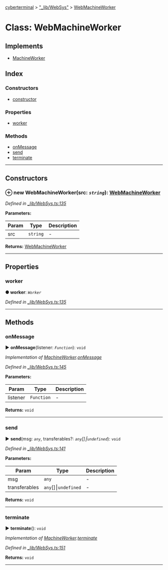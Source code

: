 [cyberterminal](../README.md) > ["_lib/WebSys"](../modules/__lib_websys_.md) > [WebMachineWorker](../classes/__lib_websys_.webmachineworker.md)



# Class: WebMachineWorker

## Implements

* [MachineWorker](../interfaces/__lib_machineworker_.machineworker.md)

## Index

### Constructors

* [constructor](__lib_websys_.webmachineworker.md#constructor)


### Properties

* [worker](__lib_websys_.webmachineworker.md#worker)


### Methods

* [onMessage](__lib_websys_.webmachineworker.md#onmessage)
* [send](__lib_websys_.webmachineworker.md#send)
* [terminate](__lib_websys_.webmachineworker.md#terminate)



---
## Constructors
<a id="constructor"></a>


### ⊕ **new WebMachineWorker**(src: *`string`*): [WebMachineWorker](__lib_websys_.webmachineworker.md)


*Defined in [_lib/WebSys.ts:135](https://github.com/FantasyInternet/cyberterminal/blob/HEAD/src/script/_lib/WebSys.ts#L135)*



**Parameters:**

| Param | Type | Description |
| ------ | ------ | ------ |
| src | `string`   |  - |





**Returns:** [WebMachineWorker](__lib_websys_.webmachineworker.md)

---


## Properties
<a id="worker"></a>

###  worker

**●  worker**:  *`Worker`* 

*Defined in [_lib/WebSys.ts:135](https://github.com/FantasyInternet/cyberterminal/blob/HEAD/src/script/_lib/WebSys.ts#L135)*





___


## Methods
<a id="onmessage"></a>

###  onMessage

► **onMessage**(listener: *`Function`*): `void`



*Implementation of [MachineWorker](../interfaces/__lib_machineworker_.machineworker.md).[onMessage](../interfaces/__lib_machineworker_.machineworker.md#onmessage)*

*Defined in [_lib/WebSys.ts:145](https://github.com/FantasyInternet/cyberterminal/blob/HEAD/src/script/_lib/WebSys.ts#L145)*



**Parameters:**

| Param | Type | Description |
| ------ | ------ | ------ |
| listener | `Function`   |  - |





**Returns:** `void`





___

<a id="send"></a>

###  send

► **send**(msg: *`any`*, transferables?: *`any`[]⎮`undefined`*): `void`



*Defined in [_lib/WebSys.ts:141](https://github.com/FantasyInternet/cyberterminal/blob/HEAD/src/script/_lib/WebSys.ts#L141)*



**Parameters:**

| Param | Type | Description |
| ------ | ------ | ------ |
| msg | `any`   |  - |
| transferables | `any`[]⎮`undefined`   |  - |





**Returns:** `void`





___

<a id="terminate"></a>

###  terminate

► **terminate**(): `void`



*Implementation of [MachineWorker](../interfaces/__lib_machineworker_.machineworker.md).[terminate](../interfaces/__lib_machineworker_.machineworker.md#terminate)*

*Defined in [_lib/WebSys.ts:151](https://github.com/FantasyInternet/cyberterminal/blob/HEAD/src/script/_lib/WebSys.ts#L151)*





**Returns:** `void`





___


